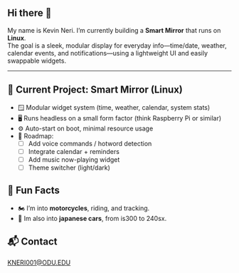 ## Hi there 👋

My name is Kevin Neri. I’m currently building a **Smart Mirror** that runs on **Linux**.  
The goal is a sleek, modular display for everyday info—time/date, weather, calendar events, and notifications—using a lightweight UI and easily swappable widgets.

---

## 🔭 Current Project: Smart Mirror (Linux)
- 🪟 Modular widget system (time, weather, calendar, system stats)
- 🖥️ Runs headless on a small form factor (think Raspberry Pi or similar)
- ⚙️ Auto-start on boot, minimal resource usage
- 🧩 Roadmap:
  - [ ] Add voice commands / hotword detection  
  - [ ] Integrate calendar + reminders  
  - [ ] Add music now-playing widget  
  - [ ] Theme switcher (light/dark)
 
## 🤘 Fun Facts
- 🏍️ I’m into **motorcycles**, riding, and tracking.  
- 🚗 Im also into **japanese cars**, from is300 to 240sx.  

## 📬 Contact
KNERI001@ODU.EDU
